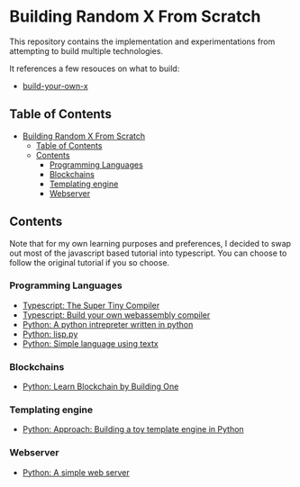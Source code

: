 # Building Random X From Scratch

This repository contains the implementation and experimentations from attempting to build multiple technologies.

It references a few resouces on what to build:

- [build-your-own-x](https://github.com/danistefanovic/build-your-own-x)

## Table of Contents

- [Building Random X From Scratch](#building-random-x-from-scratch)
  - [Table of Contents](#table-of-contents)
  - [Contents](#contents)
    - [Programming Languages](#programming-languages)
    - [Blockchains](#blockchains)
    - [Templating engine](#templating-engine)
    - [Webserver](#webserver)

## Contents

Note that for my own learning purposes and preferences, I decided to swap out most of the javascript based tutorial into typescript. You can choose to follow the original tutorial if you so choose.

### Programming Languages

- [Typescript: The Super Tiny Compiler](./programming_languages/typescript/the_super_tiny_compiler)
- [Typescript: Build your own webassembly compiler](./programming_languages/typescript/build_your_own_webassembly_compiler)
- [Python: A python intrepreter written in python](./programming_languages/python/a_python_interpreter_written_in_python)
- [Python: lisp.py](./programming_languages/python/lisp.py)
- [Python: Simple language using textx](./programming_languages/python/textx_simple_lang)

### Blockchains

- [Python: Learn Blockchain by Building One](./blockchain/python/learn_blockchains_by_building_one)


### Templating engine

- [Python: Approach: Building a toy template engine in Python](./templating_engine/python/approach_building_a_toy_template_engine_in_python)

### Webserver

- [Python: A simple web server](./web_server/python/a_simple_web_server)